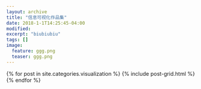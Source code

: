 ```yaml
---
layout: archive
title: "信息可视化作品集"
date: 2018-1-1T14:25:45-04:00
modified:
excerpt: "biubiubiu"
tags: []
image: 
  feature: ggg.png
  teaser: ggg.png
---
```



<div class="tiles">
{% for post in site.categories.visualization %}
  {% include post-grid.html %}
{% endfor %}
</div><!-- /.tiles 把所有categories 有 visualization 的列出来-->
